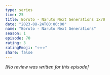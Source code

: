 ```yaml
---
type: series
time: 25
title: Boruto - Naruto Next Generations 1x70
date: "2023-08-24T00:00:00"
name: "Boruto - Naruto Next Generations"
season: 1
episode: 70
rating: 3
ratingEmoji: "⭐️⭐️⭐️"
share: false
---
```


_[No review was written for this episode]_